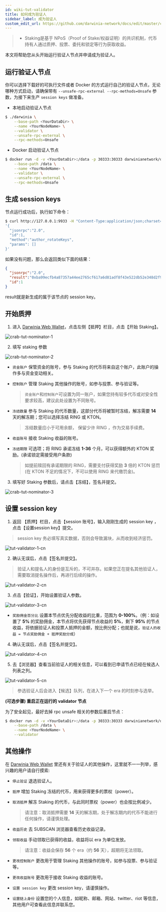```yaml
---
id: wiki-tut-validator
title: 如何成为验证人
sidebar_label: 成为验证人
custom_edit_url: https://github.com/darwinia-network/docs/edit/master/content/zh-CN/crab-tut-validator.md
---
```

> - Staking是基于 NPoS（Proof of Stake/权益证明）的共识机制，代币持有人通过质押、投票、委托和锁定等行为获取收益。

本文将帮助您从头开始运行验证人节点并申请成为验证人。

## 运行验证人节点

你可以选择下载好的可执行文件或者 Docker 的方式运行自己的验证人节点，无论哪种方式启动，请确保带有 `--unsafe-rpc-external --rpc-methods=Unsafe`
参数，为接下来生产 `session keys` 做准备。

- 本地启动验证人节点

```sh
$ ./darwinia \
  	--base-path <YourDataDir> \
  	--name <YourNodeName> \
  	--validator \
  	--unsafe-rpc-external \
  	--rpc-methods=Unsafe
```

- Docker 启动验证人节点

```bash
$ docker run -d -v <YourDataDir>:/data -p 30333:30333 darwinianetwork/darwinia:v0.7.0 \
  	--base-path /data \
  	--name <YourNodeName> \
  	--validator \
  	--unsafe-rpc-external \
  	--rpc-methods=Unsafe
```

## 生成 session keys

节点运行成功后，执行如下命令：

```sh
$ curl http://127.0.0.1:9933 -H "Content-Type:application/json;charset=utf-8" -d \
'{
  "jsonrpc":"2.0",
  "id":1,
  "method":"author_rotateKeys",
  "params": []
}'
```

如果没有问题，那么会返回类似下面的结果：

```json
{
  "jsonrpc":"2.0",
  "result":"0xba99ecfb4a87357a44ee2765cf617a6d81adf8f43e522db52e348d2f9d45ccde12d53d562e14bb18522fbc3032b786f44b2b92240f4756386d4baec68bbfb882bbabcce1440c84d7f5b67c8ecb956345100d5dbd07adfeba3d9482f95d9dec6c68d085323e61590f850c38244dd2c2bc4055548d9edfd0471f47da7667c17fe8",
  "id":1
}
```

result就是新生成的属于该节点的 session key。

## 开始质押

1. 进入 [Darwinia Web Wallet](https://apps.darwinia.network)，点击左侧【抵押】栏目，点击【开始 Staking】。

![crab-tut-nominator-1](assets/crab-tut-nominator-1.png)


2. 填写 staking 参数

![crab-tut-nominator-2](assets/crab-tut-nominator-2.png)

- `资金账户` 保管资金的账号，参与 Staking 的代币将来自这个账户，此账户的操作多与资金变动相关。
- `控制账户` 管理 Staking 其他操作的账号，如参与投票、参与验证等。
  
  > `资金账户`和`控制账户`可设置为同一账户，如果您持有较多代币或对安全性要求较高，建议此处设置为不同账号。  

- `冻结数量` 参与 Staking 的代币数量，这部分代币将被暂时冻结，解冻需要 **14** 天的解冻期；您可以选择冻结 RING 或 KTON。
  > 冻结数量应小于可用余额， 保留少许 RING ，作为交易手续费。

- `收益账号` 接收 Staking 收益的账号。
- `冻结期限` 可选项；将 RING 承诺冻结 **1-36** 个月，可以获得额外的 KTON 奖励。(承诺锁定需接受用户条款)
  
  > 如提前赎回有承诺期限的 RING，需要支付获得奖励 **3** 倍的 KTON 惩罚 (在 KTON 不足的情况下，不可以使用 RING 来代缴罚金)。

3. 填写好 Staking 参数后，请点击【冻结】，签名并提交。


![crab-tut-nominator-3](assets/crab-tut-nominator-3.png)

## 设置 session key

1. 返回 【质押】栏目，点击【session 账号】，输入刚刚生成的 session key ，点击【设置session key】提交。
> session key 务必填写真实数据，否则会导致漏块，从而收到经济惩罚。

![tut-validator-1-cn](assets/tut-validator-1-cn.png)

2. 确认无误后，点击【签名并提交】。

> 验证人和提名人的身份是互斥的，不可并存。如果您正在提名其他验证人，需要取消提名操作后，再进行后续的操作。

![tut-validator-2-cn](assets/tut-validator-2-cn.png)


3. 点击【验证】，开始设置验证人参数。

![tut-validator-3-cn](assets/tut-validator-3-cn.png)

- `奖励佣金百分比` 设置本节点优先分配收益的比重，范围为 **0-100%**。（例：如设置了 **5%** 的奖励佣金，本节点将优先获得节点收益的 **5%**，剩下 **95%** 的节点收益，将依据验证人和投票人抵押的金额，按比例分配；也就是说，`验证人的收益 = 节点奖励佣金 + 抵押奖励分成`）


4. 确认无误后，点击【签名并提交】。

![tut-validator-4-cn](assets/tut-validator-4-cn.png)

5. 去【浏览器】查看当前验证人的相关信息，可以看到已申请节点已经在候选人列表之列。

![tut-validator-5-cn](assets/tut-validator-5-cn.png)

> 参选验证人后会进入【候选】队列，在进入下一个 era 的时刻参与选举。

**(可选步骤) 重启正在运行的 validator 节点**

为了安全起见，最好去掉 rpc unsafe 相关的参数后重启节点：

```bash
$ docker run -d -v <YourDataDir>:/data -p 30333:30333 darwinianetwork/darwinia:v0.7.0 \
  	--base-path /data \
  	--name <YourNodeName> \
  	--validator
```

## 其他操作

在 [Darwinia Web Wallet](https://apps.darwinia.network) 里还有关于验证人的其他操作，这里就不一一列举，感兴趣的用户请自行摸索:

- `停止验证` 退选验证人。
- `抵押`  增加 Staking 冻结的代币，用来获得更多的票权（power）。
- `取消抵押` 解冻 Staking 的代币，与此同时票权（power）也会按比例减少。

  > 请注意：取消抵押需要 **14** 天的解冻期，处于解冻期内的代币不能进行任何操作，请谨慎处理。

- `收益历史` 去 SUBSCAN 浏览器查看历史收益记录。
- `领取收益` 手动领取已获得的收益，收益将以 era 为单位发放。

  > 请注意：收益会保存 **56** 个 era（约 **56** 天），超期将无法领取。
  
- `更改控制账户` 更改用于管理 Staking 其他操作的账号，如参与投票、参与验证等。
- `更改收益账号` 更改用于接收 Staking 收益的账号。
- `设置 session key` 更改 session key，请谨慎操作。
- `设置链上身份` 设置您的个人信息，如昵称、邮箱、网站、twitter、riot 等信息，其他用户可查看此信息并联系您。